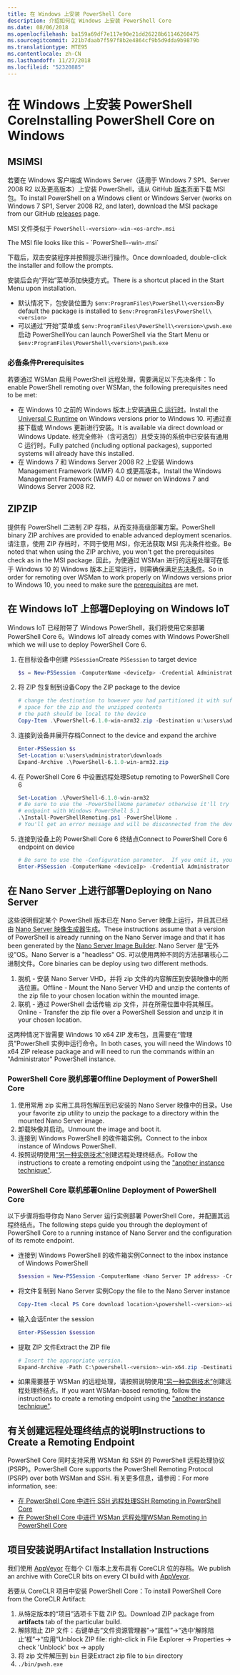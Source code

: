 ```yaml
---
title: 在 Windows 上安装 PowerShell Core
description: 介绍如何在 Windows 上安装 PowerShell Core
ms.date: 08/06/2018
ms.openlocfilehash: ba159a69df7e117e90e21dd26228b61146260475
ms.sourcegitcommit: 221b7daab7f597f8b2e4864cf9b5d9dda9b9879b
ms.translationtype: MTE95
ms.contentlocale: zh-CN
ms.lasthandoff: 11/27/2018
ms.locfileid: "52320885"
---
```

# <a name="installing-powershell-core-on-windows"></a><span data-ttu-id="8380b-103">在 Windows 上安装 PowerShell Core</span><span class="sxs-lookup"><span data-stu-id="8380b-103">Installing PowerShell Core on Windows</span></span>

## <a name="msi"></a><span data-ttu-id="8380b-104">MSI</span><span class="sxs-lookup"><span data-stu-id="8380b-104">MSI</span></span>

<span data-ttu-id="8380b-105">若要在 Windows 客户端或 Windows Server（适用于 Windows 7 SP1、Server 2008 R2 以及更高版本）上安装 PowerShell，请从 GitHub [版本][]页面下载 MSI 包。</span><span class="sxs-lookup"><span data-stu-id="8380b-105">To install PowerShell on a Windows client or Windows Server (works on Windows 7 SP1, Server 2008 R2, and later), download the MSI package from our GitHub [releases][] page.</span></span>

<span data-ttu-id="8380b-106">MSI 文件类似于 `PowerShell-<version>-win-<os-arch>.msi`
<!-- TODO: should be updated to point to the Download Center as well --></span><span class="sxs-lookup"><span data-stu-id="8380b-106">The MSI file looks like this - `PowerShell-<version>-win-<os-arch>.msi`
<!-- TODO: should be updated to point to the Download Center as well --></span></span>

<span data-ttu-id="8380b-107">下载后，双击安装程序并按照提示进行操作。</span><span class="sxs-lookup"><span data-stu-id="8380b-107">Once downloaded, double-click the installer and follow the prompts.</span></span>

<span data-ttu-id="8380b-108">安装后会向“开始”菜单添加快捷方式。</span><span class="sxs-lookup"><span data-stu-id="8380b-108">There is a shortcut placed in the Start Menu upon installation.</span></span>

- <span data-ttu-id="8380b-109">默认情况下，包安装位置为 `$env:ProgramFiles\PowerShell\<version>`</span><span class="sxs-lookup"><span data-stu-id="8380b-109">By default the package is installed to `$env:ProgramFiles\PowerShell\<version>`</span></span>
- <span data-ttu-id="8380b-110">可以通过“开始”菜单或 `$env:ProgramFiles\PowerShell\<version>\pwsh.exe` 启动 PowerShell</span><span class="sxs-lookup"><span data-stu-id="8380b-110">You can launch PowerShell via the Start Menu or `$env:ProgramFiles\PowerShell\<version>\pwsh.exe`</span></span>

### <a name="prerequisites"></a><span data-ttu-id="8380b-111">必备条件</span><span class="sxs-lookup"><span data-stu-id="8380b-111">Prerequisites</span></span>

<span data-ttu-id="8380b-112">若要通过 WSMan 启用 PowerShell 远程处理，需要满足以下先决条件：</span><span class="sxs-lookup"><span data-stu-id="8380b-112">To enable PowerShell remoting over WSMan, the following prerequisites need to be met:</span></span>

- <span data-ttu-id="8380b-113">在 Windows 10 之前的 Windows 版本上安装[通用 C 运行时](https://www.microsoft.com/download/details.aspx?id=50410)。</span><span class="sxs-lookup"><span data-stu-id="8380b-113">Install the [Universal C Runtime](https://www.microsoft.com/download/details.aspx?id=50410) on Windows versions prior to Windows 10.</span></span>
  <span data-ttu-id="8380b-114">可通过直接下载或 Windows 更新进行安装。</span><span class="sxs-lookup"><span data-stu-id="8380b-114">It is available via direct download or Windows Update.</span></span>
  <span data-ttu-id="8380b-115">经完全修补（含可选包）且受支持的系统中已安装有通用 C 运行时。</span><span class="sxs-lookup"><span data-stu-id="8380b-115">Fully patched (including optional packages), supported systems will already have this installed.</span></span>
- <span data-ttu-id="8380b-116">在 Windows 7 和 Windows Server 2008 R2 上安装 Windows Management Framework (WMF) 4.0 或更高版本。</span><span class="sxs-lookup"><span data-stu-id="8380b-116">Install the Windows Management Framework (WMF) 4.0 or newer on Windows 7 and Windows Server 2008 R2.</span></span>

## <a name="zip"></a><span data-ttu-id="8380b-117">ZIP</span><span class="sxs-lookup"><span data-stu-id="8380b-117">ZIP</span></span>

<span data-ttu-id="8380b-118">提供有 PowerShell 二进制 ZIP 存档，从而支持高级部署方案。</span><span class="sxs-lookup"><span data-stu-id="8380b-118">PowerShell binary ZIP archives are provided to enable advanced deployment scenarios.</span></span>
<span data-ttu-id="8380b-119">请注意，使用 ZIP 存档时，不同于使用 MSI，你无法获取 MSI 先决条件检查。</span><span class="sxs-lookup"><span data-stu-id="8380b-119">Be noted that when using the ZIP archive, you won't get the prerequisites check as in the MSI package.</span></span>
<span data-ttu-id="8380b-120">因此，为使通过 WSMan 进行的远程处理可在低于 Windows 10 的 Windows 版本上正常运行，则需确保满足[先决条件](#prerequisites)。</span><span class="sxs-lookup"><span data-stu-id="8380b-120">So in order for remoting over WSMan to work properly on Windows versions prior to Windows 10, you need to make sure the [prerequisites](#prerequisites) are met.</span></span>

## <a name="deploying-on-windows-iot"></a><span data-ttu-id="8380b-121">在 Windows IoT 上部署</span><span class="sxs-lookup"><span data-stu-id="8380b-121">Deploying on Windows IoT</span></span>

<span data-ttu-id="8380b-122">Windows IoT 已经附带了 Windows PowerShell，我们将使用它来部署 PowerShell Core 6。</span><span class="sxs-lookup"><span data-stu-id="8380b-122">Windows IoT already comes with Windows PowerShell which we will use to deploy PowerShell Core 6.</span></span>

1. <span data-ttu-id="8380b-123">在目标设备中创建 `PSSession`</span><span class="sxs-lookup"><span data-stu-id="8380b-123">Create `PSSession` to target device</span></span>

   ```powershell
   $s = New-PSSession -ComputerName <deviceIp> -Credential Administrator
   ```

2. <span data-ttu-id="8380b-124">将 ZIP 包复制到设备</span><span class="sxs-lookup"><span data-stu-id="8380b-124">Copy the ZIP package to the device</span></span>

   ```powershell
   # change the destination to however you had partitioned it with sufficient
   # space for the zip and the unzipped contents
   # the path should be local to the device
   Copy-Item .\PowerShell-6.1.0-win-arm32.zip -Destination u:\users\administrator\Downloads -ToSession $s
   ```

3. <span data-ttu-id="8380b-125">连接到设备并展开存档</span><span class="sxs-lookup"><span data-stu-id="8380b-125">Connect to the device and expand the archive</span></span>

   ```powershell
   Enter-PSSession $s
   Set-Location u:\users\administrator\downloads
   Expand-Archive .\PowerShell-6.1.0-win-arm32.zip
   ```

4. <span data-ttu-id="8380b-126">在 PowerShell Core 6 中设置远程处理</span><span class="sxs-lookup"><span data-stu-id="8380b-126">Setup remoting to PowerShell Core 6</span></span>

   ```powershell
   Set-Location .\PowerShell-6.1.0-win-arm32
   # Be sure to use the -PowerShellHome parameter otherwise it'll try to create a new
   # endpoint with Windows PowerShell 5.1
   .\Install-PowerShellRemoting.ps1 -PowerShellHome .
   # You'll get an error message and will be disconnected from the device because it has to restart WinRM
   ```

5. <span data-ttu-id="8380b-127">连接到设备上的 PowerShell Core 6 终结点</span><span class="sxs-lookup"><span data-stu-id="8380b-127">Connect to PowerShell Core 6 endpoint on device</span></span>

   ```powershell
   # Be sure to use the -Configuration parameter.  If you omit it, you will connect to Windows PowerShell 5.1
   Enter-PSSession -ComputerName <deviceIp> -Credential Administrator -Configuration powershell.6.1.0
   ```

## <a name="deploying-on-nano-server"></a><span data-ttu-id="8380b-128">在 Nano Server 上进行部署</span><span class="sxs-lookup"><span data-stu-id="8380b-128">Deploying on Nano Server</span></span>

<span data-ttu-id="8380b-129">这些说明假定某个 PowerShell 版本已在 Nano Server 映像上运行，并且其已经由 [Nano Server 映像生成器](/windows-server/get-started/deploy-nano-server)生成。</span><span class="sxs-lookup"><span data-stu-id="8380b-129">These instructions assume that a version of PowerShell is already running on the Nano Server image and that it has been generated by the [Nano Server Image Builder](/windows-server/get-started/deploy-nano-server).</span></span>
<span data-ttu-id="8380b-130">Nano Server 是“无外设”OS。</span><span class="sxs-lookup"><span data-stu-id="8380b-130">Nano Server is a "headless" OS.</span></span> <span data-ttu-id="8380b-131">可以使用两种不同的方法部署核心二进制文件。</span><span class="sxs-lookup"><span data-stu-id="8380b-131">Core binaries can be deploy using two different methods.</span></span>

1. <span data-ttu-id="8380b-132">脱机 - 安装 Nano Server VHD，并将 zip 文件的内容解压到安装映像中的所选位置。</span><span class="sxs-lookup"><span data-stu-id="8380b-132">Offline - Mount the Nano Server VHD and unzip the contents of the zip file to your chosen location within the mounted image.</span></span>
2. <span data-ttu-id="8380b-133">联机 - 通过 PowerShell 会话传输 zip 文件，并在所需位置中将其解压。</span><span class="sxs-lookup"><span data-stu-id="8380b-133">Online - Transfer the zip file over a PowerShell Session and unzip it in your chosen location.</span></span>

<span data-ttu-id="8380b-134">这两种情况下皆需要 Windows 10 x64 ZIP 发布包，且需要在“管理员”PowerShell 实例中运行命令。</span><span class="sxs-lookup"><span data-stu-id="8380b-134">In both cases, you will need the Windows 10 x64 ZIP release package and will need to run the commands within an "Administrator" PowerShell instance.</span></span>

### <a name="offline-deployment-of-powershell-core"></a><span data-ttu-id="8380b-135">PowerShell Core 脱机部署</span><span class="sxs-lookup"><span data-stu-id="8380b-135">Offline Deployment of PowerShell Core</span></span>

1. <span data-ttu-id="8380b-136">使用常用 zip 实用工具将包解压到已安装的 Nano Server 映像中的目录。</span><span class="sxs-lookup"><span data-stu-id="8380b-136">Use your favorite zip utility to unzip the package to a directory within the mounted Nano Server image.</span></span>
2. <span data-ttu-id="8380b-137">卸载映像并启动。</span><span class="sxs-lookup"><span data-stu-id="8380b-137">Unmount the image and boot it.</span></span>
3. <span data-ttu-id="8380b-138">连接到 Windows PowerShell 的收件箱实例。</span><span class="sxs-lookup"><span data-stu-id="8380b-138">Connect to the inbox instance of Windows PowerShell.</span></span>
4. <span data-ttu-id="8380b-139">按照说明使用[“另一种实例技术”](../core-powershell/wsman-remoting-in-powershell-core.md#executed-by-another-instance-of-powershell-on-behalf-of-the-instance-that-it-will-register)创建远程处理终结点。</span><span class="sxs-lookup"><span data-stu-id="8380b-139">Follow the instructions to create a remoting endpoint using the ["another instance technique"](../core-powershell/wsman-remoting-in-powershell-core.md#executed-by-another-instance-of-powershell-on-behalf-of-the-instance-that-it-will-register).</span></span>

### <a name="online-deployment-of-powershell-core"></a><span data-ttu-id="8380b-140">PowerShell Core 联机部署</span><span class="sxs-lookup"><span data-stu-id="8380b-140">Online Deployment of PowerShell Core</span></span>

<span data-ttu-id="8380b-141">以下步骤将指导你向 Nano Server 运行实例部署 PowerShell Core，并配置其远程终结点。</span><span class="sxs-lookup"><span data-stu-id="8380b-141">The following steps guide you through the deployment of PowerShell Core to a running instance of Nano Server and the configuration of its remote endpoint.</span></span>

- <span data-ttu-id="8380b-142">连接到 Windows PowerShell 的收件箱实例</span><span class="sxs-lookup"><span data-stu-id="8380b-142">Connect to the inbox instance of Windows PowerShell</span></span>

  ```powershell
  $session = New-PSSession -ComputerName <Nano Server IP address> -Credential <An Administrator account on the system>
  ```

- <span data-ttu-id="8380b-143">将文件复制到 Nano Server 实例</span><span class="sxs-lookup"><span data-stu-id="8380b-143">Copy the file to the Nano Server instance</span></span>

  ```powershell
  Copy-Item <local PS Core download location>\powershell-<version>-win-x64.zip c:\ -ToSession $session
  ```

- <span data-ttu-id="8380b-144">输入会话</span><span class="sxs-lookup"><span data-stu-id="8380b-144">Enter the session</span></span>

  ```powershell
  Enter-PSSession $session
  ```

- <span data-ttu-id="8380b-145">提取 ZIP 文件</span><span class="sxs-lookup"><span data-stu-id="8380b-145">Extract the ZIP file</span></span>

  ```powershell
  # Insert the appropriate version.
  Expand-Archive -Path C:\powershell-<version>-win-x64.zip -DestinationPath "C:\PowerShellCore_<version>"
  ```

- <span data-ttu-id="8380b-146">如果需要基于 WSMan 的远程处理，请按照说明使用[“另一种实例技术”](../core-powershell/WSMan-Remoting-in-PowerShell-Core.md#executed-by-another-instance-of-powershell-on-behalf-of-the-instance-that-it-will-register)创建远程处理终结点。</span><span class="sxs-lookup"><span data-stu-id="8380b-146">If you want WSMan-based remoting, follow the instructions to create a remoting endpoint using the ["another instance technique"](../core-powershell/WSMan-Remoting-in-PowerShell-Core.md#executed-by-another-instance-of-powershell-on-behalf-of-the-instance-that-it-will-register).</span></span>

## <a name="instructions-to-create-a-remoting-endpoint"></a><span data-ttu-id="8380b-147">有关创建远程处理终结点的说明</span><span class="sxs-lookup"><span data-stu-id="8380b-147">Instructions to Create a Remoting Endpoint</span></span>

<span data-ttu-id="8380b-148">PowerShell Core 同时支持采用 WSMan 和 SSH 的 PowerShell 远程处理协议 (PSRP)。</span><span class="sxs-lookup"><span data-stu-id="8380b-148">PowerShell Core supports the PowerShell Remoting Protocol (PSRP) over both WSMan and SSH.</span></span>
<span data-ttu-id="8380b-149">有关更多信息，请参阅：</span><span class="sxs-lookup"><span data-stu-id="8380b-149">For more information, see:</span></span>

- <span data-ttu-id="8380b-150">[在 PowerShell Core 中进行 SSH 远程处理][ssh-remoting]</span><span class="sxs-lookup"><span data-stu-id="8380b-150">[SSH Remoting in PowerShell Core][ssh-remoting]</span></span>
- <span data-ttu-id="8380b-151">[在 PowerShell Core 中进行 WSMan 远程处理][wsman-remoting]</span><span class="sxs-lookup"><span data-stu-id="8380b-151">[WSMan Remoting in PowerShell Core][wsman-remoting]</span></span>

## <a name="artifact-installation-instructions"></a><span data-ttu-id="8380b-152">项目安装说明</span><span class="sxs-lookup"><span data-stu-id="8380b-152">Artifact Installation Instructions</span></span>

<span data-ttu-id="8380b-153">我们使用 [AppVeyor][] 在每个 CI 版本上发布具有 CoreCLR 位的存档。</span><span class="sxs-lookup"><span data-stu-id="8380b-153">We publish an archive with CoreCLR bits on every CI build with [AppVeyor][].</span></span>

<span data-ttu-id="8380b-154">若要从 CoreCLR 项目中安装 PowerShell Core：</span><span class="sxs-lookup"><span data-stu-id="8380b-154">To install PowerShell Core from the CoreCLR Artifact:</span></span>

1. <span data-ttu-id="8380b-155">从特定版本的“项目”选项卡下载 ZIP 包。</span><span class="sxs-lookup"><span data-stu-id="8380b-155">Download ZIP package from **artifacts** tab of the particular build.</span></span>
2. <span data-ttu-id="8380b-156">解除阻止 ZIP 文件：右键单击“文件资源管理器”->“属性”->“选中‘解除阻止’框”->“应用”</span><span class="sxs-lookup"><span data-stu-id="8380b-156">Unblock ZIP file: right-click in File Explorer -> Properties -> check 'Unblock' box -> apply</span></span>
3. <span data-ttu-id="8380b-157">将 zip 文件解压到 `bin` 目录</span><span class="sxs-lookup"><span data-stu-id="8380b-157">Extract zip file to `bin` directory</span></span>
4. `./bin/pwsh.exe`

<!-- [download-center]: TODO -->

[版本]: https://github.com/PowerShell/PowerShell/releases
[releases]: https://github.com/PowerShell/PowerShell/releases
[ssh-remoting]: ../core-powershell/SSH-Remoting-in-PowerShell-Core.md
[wsman-remoting]: ../core-powershell/WSMan-Remoting-in-PowerShell-Core.md
[AppVeyor]: https://ci.appveyor.com/project/PowerShell/powershell
